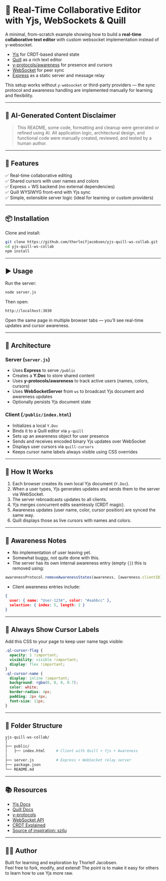 # 🧠 Real-Time Collaborative Editor with Yjs, WebSockets & Quill

A minimal, from-scratch example showing how to build a **real-time collaborative text editor** with custom websocket implementation instead of y-websocket.

- [Yjs](https://github.com/yjs/yjs) for CRDT-based shared state  
- [Quill](https://quilljs.com) as a rich text editor  
- [y-protocols/awareness](https://github.com/yjs/y-protocols) for presence and cursors  
- [WebSocket](https://developer.mozilla.org/en-US/docs/Web/API/WebSockets_API) for peer sync  
- [Express](https://expressjs.com) as a static server and message relay  

This setup works without `y-websocket` or third-party providers — the sync protocol and awareness handling are implemented manually for learning and flexibility.

---

## 🤖 AI-Generated Content Disclaimer

> This README, some code, formatting and cleanup were generated or refined using AI. All application logic, architectural design, and functional code were manually created, reviewed, and tested by a human author.

---

## 🚀 Features

✅ Real-time collaborative editing  
✅ Shared cursors with user names and colors   
✅ Express + WS backend (no external dependencies)  
✅ Quill WYSIWYG front-end with Yjs sync  
✅ Simple, extensible server logic (ideal for learning or custom providers)

---

## 📦 Installation

Clone and install:

```bash
git clone https://github.com/thorleifjacobsen/yjs-quill-ws-collab.git
cd yjs-quill-ws-collab
npm install
```

---

## ▶️ Usage

Run the server:

```bash
node server.js
```

Then open:

```bash
http://localhost:3030
```

Open the same page in multiple browser tabs — you’ll see real-time updates and cursor awareness.

---

## 🧩 Architecture

### Server (`server.js`)
- Uses **Express** to serve `/public`
- Creates a **Y.Doc** to store shared content
- Uses **y-protocols/awareness** to track active users (names, colors, cursors)
- Uses **WebSocketServer** from `ws` to broadcast Yjs document and awareness updates
- Optionally persists Yjs document state

### Client (`/public/index.html`)
- Initializes a local `Y.Doc`
- Binds it to a Quill editor via `y-quill`
- Sets up an awareness object for user presence
- Sends and receives encoded binary Yjs updates over WebSocket
- Displays user cursors via `quill-cursors`
- Keeps cursor name labels always visible using CSS overrides

---

## 🧠 How It Works

1. Each browser creates its own local Yjs document (`Y.Doc`).
2. When a user types, Yjs generates updates and sends them to the server via WebSocket.
3. The server rebroadcasts updates to all clients.
4. Yjs merges concurrent edits seamlessly (CRDT magic).
5. Awareness updates (user name, color, cursor position) are synced the same way.
6. Quill displays those as live cursors with names and colors.

---

## 🧩 Awareness Notes

- No implementation of user leaving yet.
- Somewhat buggy, not quite done with this.
- The server has its own internal awareness entry (empty `{}`) this is removed using:

```js
awarenessProtocol.removeAwarenessStates(awareness, [awareness.clientID], null)
```

- Client awareness entries include:

```json
{
  user: { name: "User-1234", color: "#aabbcc" },
  selection: { index: 5, length: 2 }
}
```
---

## 🎨 Always Show Cursor Labels

Add this CSS to your page to keep user name tags visible:

```css
.ql-cursor-flag {
  opacity: 1 !important;
  visibility: visible !important;
  display: flex !important;
}
.ql-cursor-name {
  display: inline !important;
  background: rgba(0, 0, 0, 0.7);
  color: white;
  border-radius: 4px;
  padding: 2px 4px;
  font-size: 11px;
}
```

---

## 🧱 Folder Structure

```bash
yjs-quill-ws-collab/
│
├── public/
│   ├── index.html     # Client with Quill + Yjs + Awareness
│
├── server.js          # Express + WebSocket relay server
├── package.json
└── README.md
```

---

## 📚 Resources

- [Yjs Docs](https://docs.yjs.dev/)
- [Quill Docs](https://quilljs.com/docs/)
- [y-protocols](https://github.com/yjs/y-protocols)
- [WebSocket API](https://developer.mozilla.org/en-US/docs/Web/API/WebSocket)
- [CRDT Explained](https://josephg.com/blog/crdts-go-brrr/)
- [Source of inspiration: 
szilu](https://github.com/cloudillo/cloudillo/blob/main/server/src/ws-doc.ts#L49)

---

## 🧑‍💻 Author

Built for learning and exploration by Thorleif Jacobsen.  
Feel free to fork, modify, and extend! The point is to make it easy for others to learn how to use Yjs more raw.

